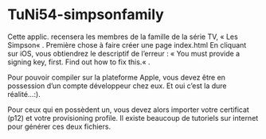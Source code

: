 TuNi54-simpsonfamily
====================

Cette applic. recensera les membres de la famille de la série TV, « Les Simpson« .
Première chose à faire créer une page index.html
En cliquant sur iOS, vous obtiendrez le descriptif de l’erreur : « You must provide a signing key, first. Find out how to fix this.« .

Pour pouvoir compiler sur la plateforme Apple, vous devez être en possession d’un compte développeur chez eux. Et oui c’est la dure réalité…:).

Pour ceux qui en possèdent un, vous devez alors importer votre certificat (p12) et votre provisioning profile. Il existe beaucoup 
de tutoriels sur internet pour générer ces deux fichiers.
